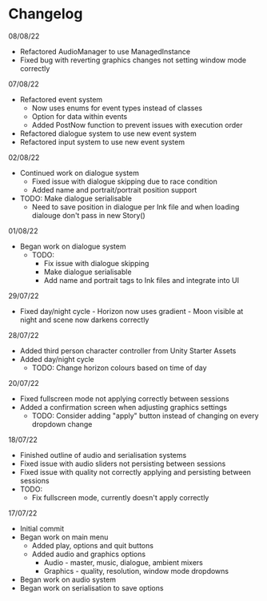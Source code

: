 # Changelog

08/08/22
- Refactored AudioManager to use ManagedInstance
- Fixed bug with reverting graphics changes not setting window mode correctly

07/08/22
- Refactored event system
	- Now uses enums for event types instead of classes
	- Option for data within events
	- Added PostNow function to prevent issues with execution order
- Refactored dialogue system to use new event system
- Refactored input system to use new event system

02/08/22
- Continued work on dialogue system
	- Fixed issue with dialogue skipping due to race condition
	- Added name and portrait/portrait position support
- TODO: Make dialogue serialisable
	- Need to save position in dialogue per Ink file and when loading dialouge
	  don't pass in new Story()
	  
01/08/22
- Began work on dialogue system
	- TODO: 
		- Fix issue with dialogue skipping
		- Make dialogue serialisable
		- Add name and portrait tags to Ink files and integrate into UI
	  
29/07/22
- Fixed day/night cycle
		- Horizon now uses gradient
		- Moon visible at night and scene now darkens correctly

28/07/22
- Added third person character controller from Unity Starter Assets
- Added day/night cycle
	- TODO: Change horizon colours based on time of day 

20/07/22
- Fixed fullscreen mode not applying correctly between sessions
- Added a confirmation screen when adjusting graphics settings
	- TODO: Consider adding "apply" button instead of changing on every dropdown change

18/07/22
- Finished outline of audio and serialisation systems
- Fixed issue with audio sliders not persisting between sessions
- Fixed issue with quality not correctly applying and persisting between sessions
- TODO: 
	- Fix fullscreen mode, currently doesn't apply correctly

17/07/22
- Initial commit
- Began work on main menu
	- Added play, options and quit buttons
	- Added audio and graphics options
		- Audio - master, music, dialogue, ambient mixers
		- Graphics - quality, resolution, window mode dropdowns
- Began work on audio system
- Began work on serialisation to save options